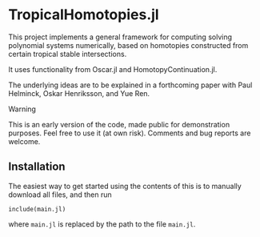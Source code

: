 # TropicalHomotopies.jl
This project implements a general framework for computing solving polynomial systems numerically, 
based on homotopies constructed from certain tropical stable intersections.

It uses functionality from Oscar.jl and HomotopyContinuation.jl.

The underlying ideas are to be explained in a forthcoming paper with Paul Helminck, Oskar Henriksson, and Yue Ren.

> [!WARNING]  
> This is an early version of the code, made public for demonstration purposes. 
> Feel free to use it (at own risk). Comments and bug reports are welcome. 

## Installation
The easiest way to get started using the contents of this is to manually download all files, and then run

```
include(main.jl)
```
where `main.jl` is replaced by the path to the file `main.jl`.
